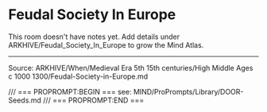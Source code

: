 # Feudal Society In Europe

This room doesn't have notes yet. Add details under ARKHIVE/Feudal_Society_In_Europe to grow the Mind Atlas.

---
Source: ARKHIVE/When/Medieval Era 5th 15th centuries/High Middle Ages c 1000 1300/Feudal-Society-in-Europe.md

/// === PROPROMPT:BEGIN ===
see: MIND/ProPrompts/Library/DOOR-Seeds.md
/// === PROPROMPT:END ===
